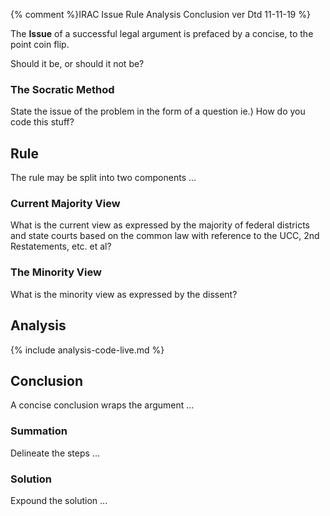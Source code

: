 {% comment %}IRAC Issue Rule Analysis Conclusion ver Dtd 11-11-19 %}

The **Issue** of a successful legal argument is prefaced by a concise, to the point coin flip.

Should it be, or should it not be?

### The Socratic Method

State the issue of the problem in the form of a question ie.) How do you code this stuff?

## Rule

The rule may be split into two components ...

### Current Majority View

What is the current view as expressed by the majority of federal districts and state courts based on the common law with reference to the UCC, 2nd Restatements, etc. et al?

### The Minority View

What is the minority view as expressed by the dissent?

## Analysis

{% include analysis-code-live.md %}

## Conclusion

A concise conclusion wraps the argument ...

### Summation

Delineate the steps ...

### Solution

Expound the solution ...
